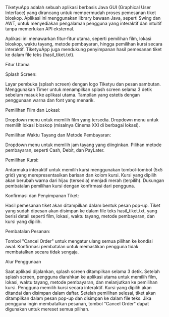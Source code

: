 
TiketyuApp adalah sebuah aplikasi berbasis Java GUI (Graphical User Interface) yang dirancang untuk mempermudah proses pemesanan tiket bioskop. Aplikasi ini menggunakan library bawaan Java, seperti Swing dan AWT, untuk menyediakan pengalaman pengguna yang interaktif dan intuitif tanpa memerlukan API eksternal.

Aplikasi ini menawarkan fitur-fitur utama, seperti pemilihan film, lokasi bioskop, waktu tayang, metode pembayaran, hingga pemilihan kursi secara interaktif. TiketyuApp juga mendukung penyimpanan hasil pemesanan tiket ke dalam file teks (hasil_tiket.txt).

Fitur Utama

Splash Screen:

Layar pembuka (splash screen) dengan logo Tiketyu dan pesan sambutan.
Menggunakan Timer untuk menampilkan splash screen selama 3 detik sebelum masuk ke aplikasi utama.
Tampilan yang estetis dengan penggunaan warna dan font yang menarik.

Pemilihan Film dan Lokasi:

Dropdown menu untuk memilih film yang tersedia.
Dropdown menu untuk memilih lokasi bioskop (misalnya Cinema XXI di berbagai lokasi).

Pemilihan Waktu Tayang dan Metode Pembayaran:

Dropdown menu untuk memilih jam tayang yang diinginkan.
Pilihan metode pembayaran, seperti Cash, Debit, dan PayLater.

Pemilihan Kursi:

Antarmuka interaktif untuk memilih kursi menggunakan tombol-tombol (5x5 grid) yang merepresentasikan barisan dan kolom kursi.
Kursi yang dipilih akan berubah warna dari hijau (tersedia) menjadi merah (terpilih).
Dukungan pembatalan pemilihan kursi dengan konfirmasi dari pengguna.

Konfirmasi dan Penyimpanan Tiket:

Hasil pemesanan tiket akan ditampilkan dalam bentuk pesan pop-up.
Tiket yang sudah dipesan akan disimpan ke dalam file teks hasil_tiket.txt, yang berisi detail seperti film, lokasi, waktu tayang, metode pembayaran, dan kursi yang dipilih.

Pembatalan Pesanan:

Tombol "Cancel Order" untuk mengatur ulang semua pilihan ke kondisi awal.
Konfirmasi pembatalan untuk memastikan pengguna tidak membatalkan secara tidak sengaja.

Alur Penggunaan

Saat aplikasi dijalankan, splash screen ditampilkan selama 3 detik.
Setelah splash screen, pengguna diarahkan ke aplikasi utama untuk memilih film, lokasi, waktu tayang, metode pembayaran, dan melanjutkan ke pemilihan kursi.
Pengguna memilih kursi secara interaktif. Kursi yang dipilih akan ditandai dan disimpan dalam daftar.
Setelah pemilihan selesai, tiket akan ditampilkan dalam pesan pop-up dan disimpan ke dalam file teks.
Jika pengguna ingin membatalkan pesanan, tombol "Cancel Order" dapat digunakan untuk mereset semua pilihan.